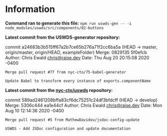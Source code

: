 # Information

**Command ran to generate this file:** `npm run uswds-gen -- -i node_modules/uswds/src/components/02-buttons`

**Latest commit from the USWDS-generator repository:**

commit a24683b3b515ff67a2b7ce65b276a71f2cc6ba5a (HEAD -> master, origin/master, origin/HEAD, exampleFolder)
Merge: 0829135 5f0efcb
Author: Chris Ewald <chris@raise.dev>
Date: Thu Aug 20 20:15:08 2020 -0400

    Merge pull request #77 from nyc-cto/75-babel-generator

    Update Babel to transform every instance of exports.componentName

**Latest commit from the [nyc-cto/uswds](https://github.com/nyc-cto/uswds) repository:**

commit 589ad2461208bffa83cf6dc75251c24df3bfdcff (HEAD -> develop)
Merge: 5306c444 ea1e44cf
Author: Chris Ewald
<chris@raise.dev>
Date: Mon Aug 10 12:14:36 2020 -0400

    Merge pull request #5 from MathewDavidov/jsdoc-config-update

    USWDS - Add JSDoc configuration and update documentation
